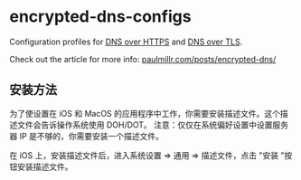 # encrypted-dns-configs
Configuration profiles for [DNS over HTTPS](https://en.wikipedia.org/wiki/DNS_over_HTTPS) and [DNS over TLS](https://en.wikipedia.org/wiki/DNS_over_TLS).

Check out the article for more info: [paulmillr.com/posts/encrypted-dns/](https://paulmillr.com/posts/encrypted-dns/)

## 安装方法
为了使设置在 iOS 和 MacOS 的应用程序中工作，你需要安装描述文件。这个描述文件会告诉操作系统使用 DOH/DOT。
注意：仅仅在系统偏好设置中设置服务器 IP 是不够的，你需要安装一个描述文件。

在 iOS 上，安装描述文件后，进入系统设置 => 通用 => 描述文件，点击 "安装 "按钮安装描述文件。
